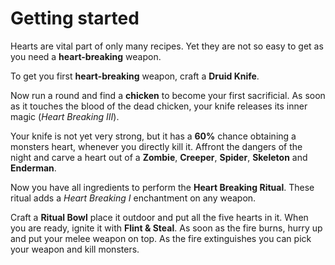 # Getting started

Hearts are vital part of only many recipes. 
Yet they are not so easy to get as you need a **heart-breaking** weapon.

To get you first **heart-breaking** weapon, craft a **Druid Knife**.

Now run a round and find a **chicken** to become your first sacrificial. 
As soon as it touches the blood of the dead chicken, 
your knife releases its inner magic (_Heart Breaking III_).

Your knife is not yet very strong, 
but it has a **60%** chance obtaining a monsters heart, 
whenever you directly kill it.
Affront the dangers of the night 
and carve a heart out of a **Zombie**, **Creeper**, **Spider**, 
**Skeleton** and **Enderman**.

Now you have all ingredients to perform the **Heart Breaking Ritual**.
These ritual adds a _Heart Breaking I_ enchantment on any weapon.

Craft a **Ritual Bowl** place it outdoor and put all the five hearts in it.
When you are ready, ignite it with **Flint & Steal**. 
As soon as the fire burns, hurry up and put your melee weapon on top. 
As the fire extinguishes you can pick your weapon and kill monsters.   
